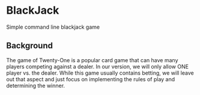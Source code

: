 # BlackJack
Simple command line blackjack game
## Background
The game of Twenty-One is a popular card game that can have many players competing against a dealer. In our version, we will only allow ONE player vs. the dealer. While this game usually contains betting, we will leave out that aspect and just focus on implementing the rules of play and determining the winner.
